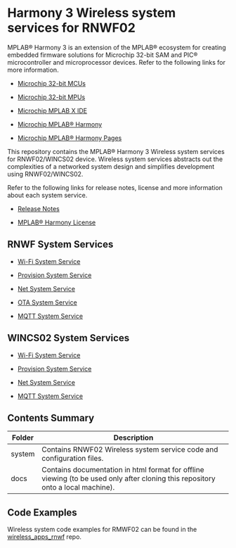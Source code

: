 ﻿# Harmony 3 Wireless system services for RNWF02

MPLAB® Harmony 3 is an extension of the MPLAB® ecosystem for creating embedded firmware solutions for Microchip 32-bit SAM and PIC® microcontroller and microprocessor devices.  Refer to the following links for more information.

- [Microchip 32-bit MCUs](https://www.microchip.com/design-centers/32-bit)

- [Microchip 32-bit MPUs](https://www.microchip.com/design-centers/32-bit-mpus)

- [Microchip MPLAB X IDE](https://www.microchip.com/mplab/mplab-x-ide)

- [Microchip MPLAB® Harmony](https://www.microchip.com/mplab/mplab-harmony)

- [Microchip MPLAB® Harmony Pages](https://microchip-mplab-harmony.github.io/)

This repository contains the MPLAB® Harmony 3 Wireless system services for RNWF02/WINCS02 device. Wireless system services abstracts out the complexities of a networked system design and simplifies development using RNWF02/WINCS02. 

Refer to the following links for release notes, license and more information about each system service.

- [Release Notes](./release_notes.md)

- [MPLAB® Harmony License](Microchip_SLA001.md)

## RNWF System Services

- [Wi-Fi System Service](system/Wifi/docs/readme.md)

- [Provision System Service](system/Wifiprov/docs/readme.md)

- [Net System Service](system/Net/docs/readme.md)

- [OTA System Service](system/Ota/docs/readme.md)

- [MQTT System Service](system/Mqtt/docs/readme.md)

## WINCS02 System Services

- [Wi-Fi System Service](system/Wifi/docs/readme_wincs02.md)

- [Provision System Service](system/Wifiprov/docs/readme_wincs02.md)

- [Net System Service](system/Net/docs/readme_wincs02.md)

- [MQTT System Service](system/Mqtt/docs/readme_wincs02.md)

## Contents Summary

|Folder|Description|
|------|-----------|
|system|Contains RNWF02 Wireless system service code and configuration files.|
|docs  |Contains documentation in html format for offline viewing (to be used only after cloning this repository onto a local machine).|


## Code Examples

Wireless system code examples for RMWF02 can be found in the [wireless_apps_rnwf](https://github.com/Microchip-MPLAB-Harmony/wireless_apps_rnwf) repo.


